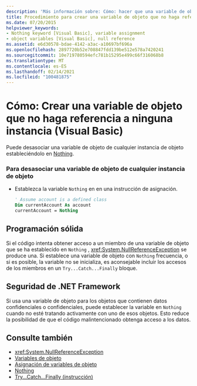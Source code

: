 ```yaml
---
description: 'Más información sobre: Cómo: hacer que una variable de objeto no haga referencia a ninguna instancia (Visual Basic)'
title: Procedimiento para crear una variable de objeto que no haga referencia a ninguna instancia
ms.date: 07/20/2015
helpviewer_keywords:
- Nothing keyword [Visual Basic], variable assignment
- object variables [Visual Basic], null reference
ms.assetid: e6d30578-bdae-4142-a3ac-a10697bf696a
ms.openlocfilehash: 2897720b52e708847fdd139be512e578a7420241
ms.sourcegitcommit: 10e719780594efc781b15295e499c66f316068b8
ms.translationtype: MT
ms.contentlocale: es-ES
ms.lasthandoff: 02/14/2021
ms.locfileid: "100481875"
---
```

# <a name="how-to-make-an-object-variable-not-refer-to-any-instance-visual-basic"></a>Cómo: Crear una variable de objeto que no haga referencia a ninguna instancia (Visual Basic)

Puede desasociar una variable de objeto de cualquier instancia de objeto estableciéndolo en [Nothing](../../../language-reference/nothing.md).  
  
### <a name="to-disassociate-an-object-variable-from-any-object-instance"></a>Para desasociar una variable de objeto de cualquier instancia de objeto  
  
- Establezca la variable `Nothing` en en una instrucción de asignación.  
  
    ```vb  
    ' Assume account is a defined class  
    Dim currentAccount As account  
    currentAccount = Nothing  
    ```  
  
## <a name="robust-programming"></a>Programación sólida  

 Si el código intenta obtener acceso a un miembro de una variable de objeto que se ha establecido en `Nothing` , <xref:System.NullReferenceException> se produce una. Si establece una variable de objeto con `Nothing` frecuencia, o si es posible, la variable no se inicializa, es aconsejable incluir los accesos de los miembros en un `Try...Catch...Finally` bloque.  
  
## <a name="net-framework-security"></a>Seguridad de .NET Framework  

 Si usa una variable de objeto para los objetos que contienen datos confidenciales o confidenciales, puede establecer la variable en `Nothing` cuando no esté tratando activamente con uno de esos objetos. Esto reduce la posibilidad de que el código malintencionado obtenga acceso a los datos.  
  
## <a name="see-also"></a>Consulte también

- <xref:System.NullReferenceException>
- [Variables de objeto](object-variables.md)
- [Asignación de variables de objeto](object-variable-assignment.md)
- [Nothing](../../../language-reference/nothing.md)
- [Try...Catch...Finally (instrucción)](../../../language-reference/statements/try-catch-finally-statement.md)
